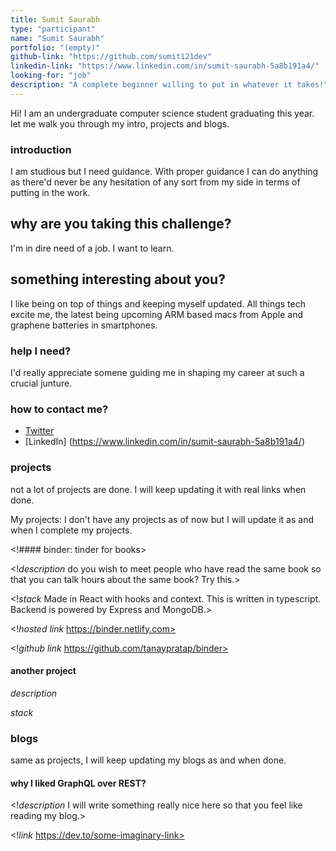 ```yaml
---
title: Sumit Saurabh
type: "participant"
name: "Sumit Saurabh"
portfolio: "(empty)"
github-link: "https://github.com/sumit121dev"
linkedin-link: "https://www.linkedin.com/in/sumit-saurabh-5a8b191a4/"
looking-for: "job"
description: "A complete beginner willing to put in whatever it takes!"
---
```


Hi! I am an undergraduate computer science student graduating this year. let me walk you through my intro, projects and blogs.

### introduction

I am studious but I need guidance. With proper guidance I can do anything as there'd never be any hesitation of any sort from my side in terms of putting in the work.

## why are you taking this challenge?

I'm in dire need of a job.
I want to learn.

## something interesting about you?

I like being on top of things and keeping myself updated. All things tech excite me, the latest being upcoming ARM based macs from Apple and graphene batteries in smartphones.

### help I need?

I'd really appreciate somene guiding me in shaping my career at such a crucial junture.

### how to contact me?

- [Twitter](https://twitter.com/SumitSa96183962)
- [LinkedIn] (https://www.linkedin.com/in/sumit-saurabh-5a8b191a4/)

### projects

not a lot of projects are done. I will keep updating it with real links when done.

My projects: I don't have any projects as of now but I will update it as and when I complete my projects.

<!#### binder: tinder for books>

<!_description_ do you wish to meet people who have read the same book so that you can talk hours about the same book? Try this.>

<!_stack_ Made in React with hooks and context. This is written in typescript. Backend is powered by Express and MongoDB.>

<!_hosted link_ https://binder.netlify.com>

<!_github link_ https://github.com/tanaypratap/binder>
#### another project

_description_

_stack_

### blogs

same as projects, I will keep updating my blogs as and when done.

#### why I liked GraphQL over REST?

<!_description_ I will write something really nice here so that you feel like reading my blog.>

<!_link_ https://dev.to/some-imaginary-link>
